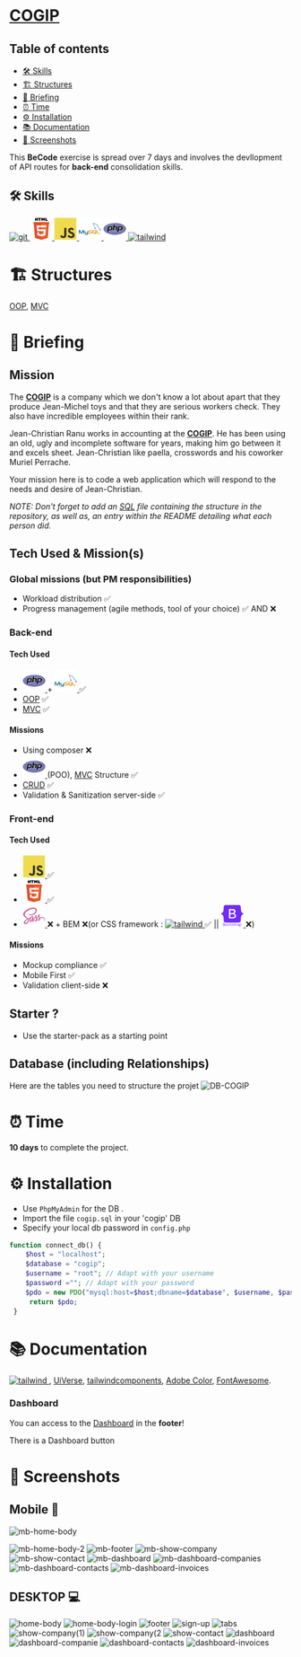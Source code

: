 # [COGIP](https://alice-becode.funquality.be/COGIP/home-body.html)

## Table of contents
- [🛠️ Skills](#🛠️-Skills)
- [🏗️ Structures](#🏗️_Structures)
- [📜 Briefing](#📜_Briefing)
- [⏰ Time](#⏰-Time)
- [⚙️ Installation](#⚙️-Installation)
- [📚 Documentation](#📚-Documentation)
- [📸 Screenshots](#📸-Screenshots)




This __BeCode__ exercise is spread over 7 days and involves the devllopment of API routes for  __back-end__ consolidation skills.



## 🛠️ Skills


<p align="left"> <a href="https://git-scm.com/" target="_blank" rel="noreferrer"> <img src="https://www.vectorlogo.zone/logos/git-scm/git-scm-icon.svg" alt="git" width="40" height="40"/> </a> <a href="https://www.w3.org/html/" target="_blank" rel="noreferrer"> <img src="https://raw.githubusercontent.com/devicons/devicon/master/icons/html5/html5-original-wordmark.svg" alt="html5" width="40" height="40"/> </a> <a href="https://developer.mozilla.org/en-US/docs/Web/JavaScript" target="_blank" rel="noreferrer"> <img src="https://raw.githubusercontent.com/devicons/devicon/master/icons/javascript/javascript-original.svg" alt="javascript" width="40" height="40"/> </a> <a href="https://www.mysql.com/" target="_blank" rel="noreferrer"> <img src="https://raw.githubusercontent.com/devicons/devicon/master/icons/mysql/mysql-original-wordmark.svg" alt="mysql" width="40" height="40"/> </a> <a href="https://www.php.net" target="_blank" rel="noreferrer"> <img src="https://raw.githubusercontent.com/devicons/devicon/master/icons/php/php-original.svg" alt="php" width="40" height="40"/> </a> <a href="https://tailwindcss.com/" target="_blank" rel="noreferrer"> <img src="https://www.vectorlogo.zone/logos/tailwindcss/tailwindcss-icon.svg" alt="tailwind" width="40" height="40"/> </a> </p>


# 🏗️ Structures

[OOP](https://en.wikipedia.org/wiki/Object-oriented_programming), [MVC](https://developer.mozilla.org/fr/docs/Glossary/MVC)

# 📜 Briefing

## Mission

The __[COGIP](https://alice-becode.funquality.be/COGIP/home-body.html)__ is a company which we don't know a lot about apart that they produce Jean-Michel toys and that they are serious workers check. They also have incredible employees within their rank.

Jean-Christian Ranu works in accounting at the __[COGIP](https://alice-becode.funquality.be/COGIP/home-body.html)__. He has been using an old, ugly and incomplete software for years, making him go between it and excels sheet. Jean-Christian like paella, crosswords and his coworker Muriel Perrache.

Your mission here is to code a web application which will respond to the needs and desire of Jean-Christian.

*NOTE: Don't forget to add an [SQL](https://www.w3schools.com/sql/) file containing the structure in the repository, as well as, an entry within the README detailing what each person did.*

## Tech Used & Mission(s)

### Global missions (but PM responsibilities)

-   Workload distribution ✅
-   Progress management (agile methods, tool of your choice) ✅ AND ❌

### Back-end

#### Tech Used

-   <a href="https://www.php.net" target="_blank" rel="noreferrer"> <img src="https://raw.githubusercontent.com/devicons/devicon/master/icons/php/php-original.svg" alt="php" width="40" height="40"/> </a>  + <a href="https://www.mysql.com/" target="_blank" rel="noreferrer"> <img src="https://raw.githubusercontent.com/devicons/devicon/master/icons/mysql/mysql-original-wordmark.svg" alt="mysql" width="40" height="40"/> </a> ✅ 
-   [OOP](https://en.wikipedia.org/wiki/Object-oriented_programming) ✅ 
-   [MVC](https://developer.mozilla.org/fr/docs/Glossary/MVC) ✅

#### Missions

-   Using composer ❌
-   <a href="https://www.php.net" target="_blank" rel="noreferrer"> <img src="https://raw.githubusercontent.com/devicons/devicon/master/icons/php/php-original.svg" alt="php" width="40" height="40"/> </a>  (POO), [MVC](https://developer.mozilla.org/fr/docs/Glossary/MVC) Structure ✅ 
-   [CRUD](https://developer.mozilla.org/fr/docs/Glossary/CRUD) ✅
-   Validation & Sanitization server-side ✅

### Front-end

#### Tech Used

-   <a href="https://developer.mozilla.org/en-US/docs/Web/JavaScript" target="_blank" rel="noreferrer"> <img src="https://raw.githubusercontent.com/devicons/devicon/master/icons/javascript/javascript-original.svg" alt="javascript" width="40" height="40"/> </a> ✅
-   <a href="https://www.w3.org/html/" target="_blank" rel="noreferrer"> <img src="https://raw.githubusercontent.com/devicons/devicon/master/icons/html5/html5-original-wordmark.svg" alt="html5" width="40" height="40"/> </a>  ✅
-   <a href="https://sass-lang.com" target="_blank" rel="noreferrer"> <img src="https://raw.githubusercontent.com/devicons/devicon/master/icons/sass/sass-original.svg" alt="sass" width="40" height="40"/> </a>  ❌ + BEM ❌(or CSS framework : <a href="https://tailwindcss.com/" target="_blank" rel="noreferrer"> <img src="https://www.vectorlogo.zone/logos/tailwindcss/tailwindcss-icon.svg" alt="tailwind" width="40" height="40"/> </a> ✅ || <a href="https://getbootstrap.com" target="_blank" rel="noreferrer"> <img src="https://raw.githubusercontent.com/devicons/devicon/master/icons/bootstrap/bootstrap-plain-wordmark.svg" alt="bootstrap" width="40" height="40"/> </a> ❌)

#### Missions

-   Mockup compliance ✅
-   Mobile First ✅ 
-   Validation client-side ❌

## Starter ?

-   Use the starter-pack as a starting point

## Database (including Relationships)

Here are the tables you need to structure the projet
![DB-COGIP](DB-COGIP.png)


# ⏰ Time

**10 days** to complete the project.



# ⚙️ Installation 
  
* Use `PhpMyAdmin` for the DB .
* Import the file `cogip.sql` in your 'cogip' DB
* Specify your local db password in `config.php` 

```php
function connect_db() {
    $host = "localhost";
    $database = "cogip";
    $username = "root"; // Adapt with your username
    $password =""; // Adapt with your password
    $pdo = new PDO("mysql:host=$host;dbname=$database", $username, $password);
     return $pdo;
 }
```

# 📚 Documentation

<a href="https://tailwindcss.com/" target="_blank" rel="noreferrer"> <img src="https://www.vectorlogo.zone/logos/tailwindcss/tailwindcss-icon.svg" alt="tailwind" width="40" height="40"/> </a>,
[UiVerse](https://uiverse.io),
[tailwindcomponents](https://tailwindcomponents.com),
[Adobe Color](https://color.adobe.com/fr/explore),
[FontAwesome](https://fontawesome.com/).

### Dashboard
You can access to the [Dashboard](https://alice-becode.funquality.be/COGIP/dashboard.html) in the __footer__!

There is a Dashboard button 


# 📸 Screenshots

## Mobile 📱


<img src="https://github.com/Riojardo/COGIP/tree/main/assets/img/ScreenShots/Mobile/mb-home-body.png" alt="mb-home-body"/> 

![mb-home-body-2](https://github.com/Riojardo/COGIP/tree/main/assets/img/ScreenShots/Mobile/mb-home-body.png)
![mb-footer](https://github.com/Riojardo/COGIP/tree/main/assets/img/ScreenShots/Mobile/mb-footer.png)
![mb-show-company](https://github.com/Riojardo/COGIP/tree/main/assets/img/ScreenShots/Mobile/mb-show-company.png) 
![mb-show-contact](https://github.com/Riojardo/COGIP/tree/main/assets/img/ScreenShots/Mobile/mb-show-contact.png)
![mb-dashboard](https://github.com/Riojardo/COGIP/tree/main/assets/img/ScreenShots/Mobile/mb-dashboard.png)
![mb-dashboard-companies](https://github.com/Riojardo/COGIP/tree/main/assets/img/ScreenShots/Mobile/mb-dashboard-companies.png) 
![mb-dashboard-contacts](https://github.com/Riojardo/COGIP/tree/main/assets/img/ScreenShots/Mobile/mb-dashboard-contacts.png) 
![mb-dashboard-invoices](https://github.com/Riojardo/COGIP/tree/main/assets/img/ScreenShots/Mobile/mb-dashboard-invoices.png) 





## DESKTOP 💻

![home-body](https://github.com/Riojardo/COGIP/tree/main/assets/img/ScreenShots/Desktop/home-body.png)
![home-body-login](https://github.com/Riojardo/COGIP/tree/main/assets/img/ScreenShots/Desktop/home-body-login.png)
![footer](https://github.com/Riojardo/COGIP/tree/main/assets/img/ScreenShots/Desktop/footer.png)
![sign-up](https://github.com/Riojardo/COGIP/tree/main/assets/img/ScreenShots/Desktop/sign-up.png)
![tabs](https://github.com/Riojardo/COGIP/tree/main/assets/img/ScreenShots/Desktop/tabs.png)
![show-company(1)](https://github.com/Riojardo/COGIP/tree/main/assets/img/ScreenShots/Desktop/show-company(1).png)
![show-company(2](https://github.com/Riojardo/COGIP/tree/main/assets/img/ScreenShots/Desktop/show-company(2).png)
![show-contact](https://github.com/Riojardo/COGIP/tree/main/assets/img/ScreenShots/Desktop/show-contact.png)
![dashboard](https://github.com/Riojardo/COGIP/tree/main/assets/img/ScreenShots/Desktop/dashboard.png)
![dashboard-companie](https://github.com/Riojardo/COGIP/tree/main/assets/img/ScreenShots/Desktop/dashboard-companies.png)
![dashboard-contacts](https://github.com/Riojardo/COGIP/tree/main/assets/img/ScreenShots/Desktop/dashboard-contacts.png)
![dashboard-invoices](https://github.com/Riojardo/COGIP/tree/main/assets/img/ScreenShots/Desktop/dashboard-invoices.png)
